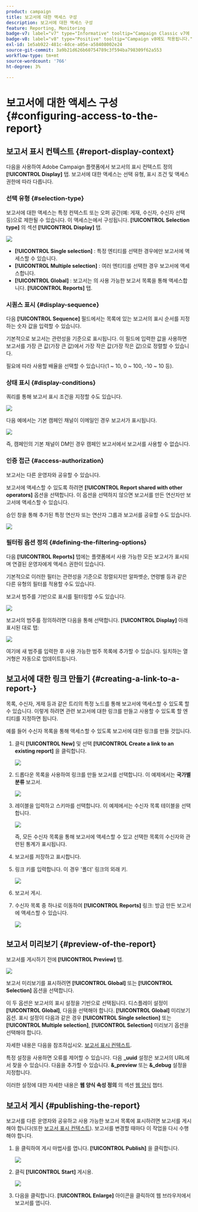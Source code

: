 ```yaml
---
product: campaign
title: 보고서에 대한 액세스 구성
description: 보고서에 대한 액세스 구성
feature: Reporting, Monitoring
badge-v7: label="v7" type="Informative" tooltip="Campaign Classic v7에 적용"
badge-v8: label="v8" type="Positive" tooltip="Campaign v8에도 적용됩니다."
exl-id: 1e5ab922-481c-4dce-a05e-a58408002e24
source-git-commit: 3a9b21d626b60754789c3f594ba798309f62a553
workflow-type: tm+mt
source-wordcount: '766'
ht-degree: 3%

---
```


# 보고서에 대한 액세스 구성{#configuring-access-to-the-report}



## 보고서 표시 컨텍스트 {#report-display-context}

다음을 사용하여 Adobe Campaign 플랫폼에서 보고서의 표시 컨텍스트 정의 **[!UICONTROL Display]** 탭. 보고서에 대한 액세스는 선택 유형, 표시 조건 및 액세스 권한에 따라 다릅니다.

### 선택 유형 {#selection-type}

보고서에 대한 액세스는 특정 컨텍스트 또는 오퍼 공간(예: 게재, 수신자, 수신자 선택 등)으로 제한될 수 있습니다. 이 액세스는에서 구성됩니다. **[!UICONTROL Selection type]** 의 섹션 **[!UICONTROL Display]** 탭.

![](assets/s_ncs_advuser_report_visibility_4.png)

* **[!UICONTROL Single selection]** : 특정 엔티티를 선택한 경우에만 보고서에 액세스할 수 있습니다.
* **[!UICONTROL Multiple selection]** : 여러 엔티티를 선택한 경우 보고서에 액세스합니다.
* **[!UICONTROL Global]** : 보고서는 의 사용 가능한 보고서 목록을 통해 액세스합니다. **[!UICONTROL Reports]** 탭.

### 시퀀스 표시 {#display-sequence}

다음 **[!UICONTROL Sequence]** 필드에서는 목록에 있는 보고서의 표시 순서를 지정하는 숫자 값을 입력할 수 있습니다.

기본적으로 보고서는 관련성을 기준으로 표시됩니다. 이 필드에 입력한 값을 사용하면 보고서를 가장 큰 값(가장 큰 값)에서 가장 작은 값(가장 작은 값)으로 정렬할 수 있습니다.

필요에 따라 사용할 배율을 선택할 수 있습니다(1 ~ 10, 0 ~ 100, -10 ~ 10 등).

### 상태 표시 {#display-conditions}

쿼리를 통해 보고서 표시 조건을 지정할 수도 있습니다.

![](assets/s_ncs_advuser_report_visibility_5.png)

다음 예에서는 기본 캠페인 채널이 이메일인 경우 보고서가 표시됩니다.

![](assets/s_ncs_advuser_report_visibility_6.png)

즉, 캠페인의 기본 채널이 DM인 경우 캠페인 보고서에서 보고서를 사용할 수 없습니다.

### 인증 접근 {#access-authorization}

보고서는 다른 운영자와 공유할 수 있습니다.

보고서에 액세스할 수 있도록 하려면 **[!UICONTROL Report shared with other operators]** 옵션을 선택합니다. 이 옵션을 선택하지 않으면 보고서를 만든 연산자만 보고서에 액세스할 수 있습니다.

승인 창을 통해 추가된 특정 연산자 또는 연산자 그룹과 보고서를 공유할 수도 있습니다.

![](assets/s_ncs_advuser_report_visibility_8.png)

### 필터링 옵션 정의 {#defining-the-filtering-options}

다음 **[!UICONTROL Reports]** 탭에는 플랫폼에서 사용 가능한 모든 보고서가 표시되며 연결된 운영자에게 액세스 권한이 있습니다.

기본적으로 이러한 필터는 관련성을 기준으로 정렬되지만 알파벳순, 연령별 등과 같은 다른 유형의 필터를 적용할 수도 있습니다.

보고서 범주를 기반으로 표시를 필터링할 수도 있습니다.

![](assets/report_ovv_select_type.png)

보고서의 범주를 정의하려면 다음을 통해 선택합니다. **[!UICONTROL Display]** 아래 표시된 대로 탭:

![](assets/report_select_category.png)

여기에 새 범주를 입력한 후 사용 가능한 범주 목록에 추가할 수 있습니다. 일치하는 열거형은 자동으로 업데이트됩니다.

## 보고서에 대한 링크 만들기 {#creating-a-link-to-a-report-}

목록, 수신자, 게재 등과 같은 트리의 특정 노드를 통해 보고서에 액세스할 수 있도록 할 수 있습니다. 이렇게 하려면 관련 보고서에 대한 링크를 만들고 사용할 수 있도록 할 엔티티를 지정하면 됩니다.

예를 들어 수신자 목록을 통해 액세스할 수 있도록 보고서에 대한 링크를 만들 것입니다.

1. 클릭 **[!UICONTROL New]** 및 선택 **[!UICONTROL Create a link to an existing report]** 을 클릭합니다.

   ![](assets/s_ncs_advuser_report_wizard_link_01.png)

1. 드롭다운 목록을 사용하여 링크를 만들 보고서를 선택합니다. 이 예제에서는 **국가별 분류** 보고서.

   ![](assets/s_ncs_advuser_report_wizard_link_02.png)

1. 레이블을 입력하고 스키마를 선택합니다. 이 예제에서는 수신자 목록 테이블을 선택합니다.

   ![](assets/s_ncs_advuser_report_wizard_link_03.png)

   즉, 모든 수신자 목록을 통해 보고서에 액세스할 수 있고 선택한 목록의 수신자와 관련된 통계가 표시됩니다.

1. 보고서를 저장하고 표시합니다.
1. 링크 키를 입력합니다. 이 경우 &#39;폴더&#39; 링크의 외래 키.

   ![](assets/s_ncs_advuser_report_wizard_link_04.png)

1. 보고서 게시.
1. 수신자 목록 중 하나로 이동하여 **[!UICONTROL Reports]** 링크: 방금 만든 보고서에 액세스할 수 있습니다.

   ![](assets/s_ncs_advuser_report_wizard_link_05.png)

## 보고서 미리보기 {#preview-of-the-report}

보고서를 게시하기 전에 **[!UICONTROL Preview]** 탭.

![](assets/s_ncs_advuser_report_preview_01.png)

보고서 미리보기를 표시하려면 **[!UICONTROL Global]** 또는 **[!UICONTROL Selection]** 옵션을 선택합니다.

이 두 옵션은 보고서의 표시 설정을 기반으로 선택됩니다. 디스플레이 설정이 **[!UICONTROL Global]**, 다음을 선택해야 합니다. **[!UICONTROL Global]** 미리보기 옵션. 표시 설정이 다음과 같은 경우 **[!UICONTROL Single selection]** 또는 **[!UICONTROL Multiple selection]**, **[!UICONTROL Selection]** 미리보기 옵션을 선택해야 합니다.

자세한 내용은 다음을 참조하십시오. [보고서 표시 컨텍스트](#report-display-context).

특정 설정을 사용하면 오류를 제어할 수 있습니다. 다음 **_uuid** 설정은 보고서의 URL에서 찾을 수 있습니다. 다음을 추가할 수 있습니다. **&amp;_preview** 또는 **&amp;_debug** 설정을 지정합니다.

이러한 설정에 대한 자세한 내용은 **웹 양식 속성 정의** 의 섹션 [웹 양식](../../web/using/about-web-forms.md) 챕터.

## 보고서 게시 {#publishing-the-report}

보고서를 다른 운영자와 공유하고 사용 가능한 보고서 목록에 표시하려면 보고서를 게시해야 합니다(또한 [보고서 표시 컨텍스트](#report-display-context)). 보고서를 변경할 때마다 이 작업을 다시 수행해야 합니다.

1. 을 클릭하여 게시 마법사를 엽니다. **[!UICONTROL Publish]** 을 클릭합니다.

   ![](assets/s_ncs_advuser_report_publish_01.png)

1. 클릭 **[!UICONTROL Start]** 게시용.

   ![](assets/s_ncs_advuser_report_publish_02.png)

1. 다음을 클릭합니다. **[!UICONTROL Enlarge]** 아이콘을 클릭하여 웹 브라우저에서 보고서를 엽니다.
